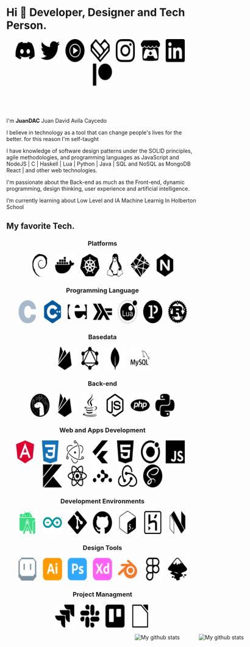 # Hi 👋 Developer, Designer and Tech Person.

<p align='center'>
<img src="https://raw.githubusercontent.com/JuanDAC/JuanDAC/main/icons/discord.svg" alt="c" width="50" height="60">
&nbsp;&nbsp;
<img src="https://raw.githubusercontent.com/JuanDAC/JuanDAC/main/icons/twitter.svg" alt="twitter" width="50" height="60">
&nbsp;&nbsp;
<img src="https://raw.githubusercontent.com/JuanDAC/JuanDAC/main/icons/youtubemusic.svg" alt="youtubemusic" width="50" height="60">
&nbsp;&nbsp;
<img src="https://raw.githubusercontent.com/JuanDAC/JuanDAC/main/icons/fandom.svg" alt="fandom" width="50" height="60">
&nbsp;&nbsp;
<img src="https://raw.githubusercontent.com/JuanDAC/JuanDAC/main/icons/instagram.svg" alt="instagram" width="50" height="60">
&nbsp;&nbsp;
<img src="https://raw.githubusercontent.com/JuanDAC/JuanDAC/main/icons/itchdotio.svg" alt="itchdotio" width="50" height="60">
&nbsp;&nbsp;
<img src="https://raw.githubusercontent.com/JuanDAC/JuanDAC/main/icons/linkedin.svg" alt="itchdotio" width="50" height="60">
&nbsp;&nbsp;
<img src="https://raw.githubusercontent.com/JuanDAC/JuanDAC/main/icons/patreon.svg" alt="patreon" width="50" height="60">
</p>

<br/>
<br/>
<br/>

I'm **JuanDAC** Juan David Avila Caycedo

I believe in technology as a tool that can change people's lives for the better. for this reason I'm self-taught

I have knowledge of software design patterns under the SOLID principles, agile methodologies, and programming languages as JavaScript and NodeJS | C | Haskell | Lua | Python | Java | SQL and NoSQL as MongoDB React | and other web technologies.

I'm passionate about the Back-end as much as the Front-end, dynamic programming, design thinking, user experience and artificial intelligence.

I’m currently learning about Low Level and IA Machine Learnig In Holberton School

## My favorite Tech.

<h3 align='center'>Platforms</h3>
<p align='center'>
<img src="https://raw.githubusercontent.com/JuanDAC/JuanDAC/main/icons/debian.svg" alt="debian" width="50" height="60">
&nbsp;&nbsp;
<img src="https://raw.githubusercontent.com/JuanDAC/JuanDAC/main/icons/docker.svg" alt="docker" width="50" height="60">
&nbsp;&nbsp;
<img src="https://raw.githubusercontent.com/JuanDAC/JuanDAC/main/icons/kubernetes.svg" alt="kubernetes" width="50" height="60">
&nbsp;&nbsp;
<img src="https://raw.githubusercontent.com/JuanDAC/JuanDAC/main/icons/linux.svg" alt="kubernetes" width="50" height="60">
&nbsp;&nbsp;
<img src="https://raw.githubusercontent.com/JuanDAC/JuanDAC/main/icons/netlify.svg" alt="heroku" width="50" height="60">
&nbsp;&nbsp;
<img src="https://raw.githubusercontent.com/JuanDAC/JuanDAC/main/icons/nginx.svg" alt="heroku" width="50" height="60">
</p>

<h3 align='center'>Programming Language</h3>
<p align='center'>
<img src="https://raw.githubusercontent.com/JuanDAC/JuanDAC/main/icons/c.svg" alt="c" width="50" height="60">
&nbsp;&nbsp;
<img src="https://raw.githubusercontent.com/JuanDAC/JuanDAC/main/icons/cplusplus.svg" alt="c plus plus" width="50" height="60">
&nbsp;&nbsp;
<img src="https://raw.githubusercontent.com/JuanDAC/JuanDAC/main/icons/erlang.svg" alt="erlang" width="50" height="60">
&nbsp;&nbsp;
<img src="https://raw.githubusercontent.com/JuanDAC/JuanDAC/main/icons/haskell.svg" alt="haskell" width="50" height="60">
&nbsp;&nbsp;
<img src="https://raw.githubusercontent.com/JuanDAC/JuanDAC/main/icons/lua.svg" alt="kubernetes" width="50" height="60">
&nbsp;&nbsp;
<img src="https://raw.githubusercontent.com/JuanDAC/JuanDAC/main/icons/processingfoundation.svg" alt="kubernetes" width="50" height="60">
&nbsp;&nbsp;
<img src="https://raw.githubusercontent.com/JuanDAC/JuanDAC/main/icons/rust.svg" alt="kubernetes" width="50" height="60">
</p>

<h3 align='center'>Basedata</h3>
<p align='center'>
<img src="https://raw.githubusercontent.com/JuanDAC/JuanDAC/main/icons/firebase.svg" alt="firebase" width="50" height="60">
&nbsp;&nbsp;
<img src="https://raw.githubusercontent.com/JuanDAC/JuanDAC/main/icons/graphql.svg" alt="graphql" width="50" height="60">
&nbsp;&nbsp;
<img src="https://raw.githubusercontent.com/JuanDAC/JuanDAC/main/icons/mongodb.svg" alt="graphql" width="50" height="60">
&nbsp;&nbsp;
<img src="https://raw.githubusercontent.com/JuanDAC/JuanDAC/main/icons/mysql.svg" alt="graphql" width="50" height="60">
</p>

<h3 align='center'>Back-end</h3>
<p align='center'>
<img src="https://raw.githubusercontent.com/JuanDAC/JuanDAC/main/icons/deno.svg" alt="deno" width="50" height="60">
&nbsp;&nbsp;
<img src="https://raw.githubusercontent.com/JuanDAC/JuanDAC/main/icons/firebase.svg" alt="firebase" width="50" height="60">
&nbsp;&nbsp;
<img src="https://raw.githubusercontent.com/JuanDAC/JuanDAC/main/icons/java.svg" alt="java" width="50" height="60">
&nbsp;&nbsp;
<img src="https://raw.githubusercontent.com/JuanDAC/JuanDAC/main/icons/nodedotjs.svg" alt="java" width="50" height="60">
&nbsp;&nbsp;
<img src="https://raw.githubusercontent.com/JuanDAC/JuanDAC/main/icons/php.svg" alt="kubernetes" width="50" height="60">
&nbsp;&nbsp;
<img src="https://raw.githubusercontent.com/JuanDAC/JuanDAC/main/icons/python.svg" alt="kubernetes" width="50" height="60">
</p>

<h3 align='center'>Web and Apps Development</h3>
<p align='center'>
<img src="https://raw.githubusercontent.com/JuanDAC/JuanDAC/main/icons/angular.svg" alt="angula" width="50" height="60">
&nbsp;&nbsp;
<img src="https://raw.githubusercontent.com/JuanDAC/JuanDAC/main/icons/css3.svg" alt="css 3" width="50" height="60">
&nbsp;&nbsp;
<img src="https://raw.githubusercontent.com/JuanDAC/JuanDAC/main/icons/electron.svg" alt="electron" width="50" height="60">
&nbsp;&nbsp;
<img src="https://raw.githubusercontent.com/JuanDAC/JuanDAC/main/icons/flutter.svg" alt="flutter" width="50" height="60">
&nbsp;&nbsp;
<img src="https://raw.githubusercontent.com/JuanDAC/JuanDAC/main/icons/html5.svg" alt="html 5" width="50" height="60">
&nbsp;&nbsp;
<img src="https://raw.githubusercontent.com/JuanDAC/JuanDAC/main/icons/ionic.svg" alt="ionic" width="50" height="60">
&nbsp;&nbsp;
<img src="https://raw.githubusercontent.com/JuanDAC/JuanDAC/main/icons/javascript.svg" alt="javascript" width="50" height="60">
&nbsp;&nbsp;
<img src="https://raw.githubusercontent.com/JuanDAC/JuanDAC/main/icons/kotlin.svg" alt="javascript" width="50" height="60">
&nbsp;&nbsp;
<img src="https://raw.githubusercontent.com/JuanDAC/JuanDAC/main/icons/react.svg" alt="javascript" width="50" height="60">
&nbsp;&nbsp;
<img src="https://raw.githubusercontent.com/JuanDAC/JuanDAC/main/icons/reactrouter.svg" alt="javascript" width="50" height="60">
&nbsp;&nbsp;
<img src="https://raw.githubusercontent.com/JuanDAC/JuanDAC/main/icons/redux.svg" alt="javascript" width="50" height="60">
&nbsp;&nbsp;
<img src="https://raw.githubusercontent.com/JuanDAC/JuanDAC/main/icons/sass.svg" alt="javascript" width="50" height="60">
</p>

<h3 align='center'>Development Environments</h3>
<p align='center'>
<img src="https://raw.githubusercontent.com/JuanDAC/JuanDAC/main/icons/androidstudio.svg" alt="android studio" width="50" height="60">
&nbsp;&nbsp;
<img src="https://raw.githubusercontent.com/JuanDAC/JuanDAC/main/icons/arduino.svg" alt="arduino" width="50" height="60">
&nbsp;&nbsp;
<img src="https://raw.githubusercontent.com/JuanDAC/JuanDAC/main/icons/git.svg" alt="git" width="50" height="60">
&nbsp;&nbsp;
<img src="https://raw.githubusercontent.com/JuanDAC/JuanDAC/main/icons/github.svg" alt="github" width="50" height="60">
&nbsp;&nbsp;
<img src="https://raw.githubusercontent.com/JuanDAC/JuanDAC/main/icons/gnubash.svg" alt="gnu bash" width="50" height="60">
&nbsp;&nbsp;
<img src="https://raw.githubusercontent.com/JuanDAC/JuanDAC/main/icons/heroku.svg" alt="heroku" width="50" height="60">
&nbsp;&nbsp;
<img src="https://raw.githubusercontent.com/JuanDAC/JuanDAC/main/icons/neovim.svg" alt="heroku" width="50" height="60">
</p>

<h3 align='center'>Design Tools</h3>
<p align='center'>
<img src="https://raw.githubusercontent.com/JuanDAC/JuanDAC/main/icons/aseprite.svg" alt="aseprite" width="50" height="60">
&nbsp;&nbsp;
<img src="https://raw.githubusercontent.com/JuanDAC/JuanDAC/main/icons/adobeillustrator.svg" alt="adobe illustrator" width="50" height="60">
&nbsp;&nbsp;
<img src="https://raw.githubusercontent.com/JuanDAC/JuanDAC/main/icons/adobephotoshop.svg" alt="adobe photoshop" width="50" height="60">
&nbsp;&nbsp;
<img src="https://raw.githubusercontent.com/JuanDAC/JuanDAC/main/icons/adobexd.svg" alt="adobe xd" width="50" height="60">
&nbsp;&nbsp;
<img src="https://raw.githubusercontent.com/JuanDAC/JuanDAC/main/icons/blender.svg" alt="blender" width="50" height="60">
&nbsp;&nbsp;
<img src="https://raw.githubusercontent.com/JuanDAC/JuanDAC/main/icons/figma.svg" alt="blender" width="50" height="60">
&nbsp;&nbsp;
<img src="https://raw.githubusercontent.com/JuanDAC/JuanDAC/main/icons/inkscape.svg" alt="blender" width="50" height="60">
</p>

<h3 align='center'>Project Managment</h3>
<p align='center'>
<img src="https://raw.githubusercontent.com/JuanDAC/JuanDAC/main/icons/jira.svg" alt="aseprite" width="50" height="60">
&nbsp;&nbsp;
<img src="https://raw.githubusercontent.com/JuanDAC/JuanDAC/main/icons/slack.svg" alt="adobe illustrator" width="50" height="60">
&nbsp;&nbsp;
<img src="https://raw.githubusercontent.com/JuanDAC/JuanDAC/main/icons/trello.svg" alt="adobe photoshop" width="50" height="60">
&nbsp;&nbsp;
<img src="https://raw.githubusercontent.com/JuanDAC/JuanDAC/main/icons/libreoffice.svg" alt="adobe photoshop" width="50" height="60">
</p>

<div style="display: flex;width: 100vw; flex-wrap: wrap; justify-content:center;gap: 25px;">
<img align="center" src="https://github-readme-stats.vercel.app/api?username=JuanDAC&theme=vue&show_icons=true" alt="My github stats" />
<br/>
<br/>
<br/>
<img align="center" src="https://github-readme-stats.vercel.app/api/top-langs/?username=JuanDAC&layout=compact&theme=vue&langs_count=6" alt="My github stats"/>
</div>
